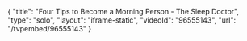 {
    "title": "Four Tips to Become a Morning Person - The Sleep Doctor",
    "type": "solo",
    "layout": "iframe-static",
    "videoId": "96555143",
    "url": "\/tvpembed\/96555143"
}